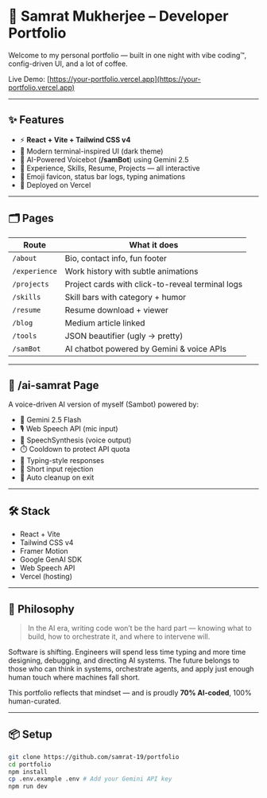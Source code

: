# 👾 Samrat Mukherjee – Developer Portfolio

Welcome to my personal portfolio — built in one night with vibe coding™, config-driven UI, and a lot of coffee.

Live Demo: [https://your-portfolio.vercel.app](https://your-portfolio.vercel.app)

---

## ✨ Features

- ⚡️ **React + Vite + Tailwind CSS v4**
- 🎨 Modern terminal-inspired UI (dark theme)
- 🧠 AI-Powered Voicebot (**/samBot**) using Gemini 2.5
- 📜 Experience, Skills, Resume, Projects — all interactive
- 👾 Emoji favicon, status bar logs, typing animations
- 🚀 Deployed on Vercel

---

## 🗂️ Pages

| Route         | What it does                                     |
|---------------|--------------------------------------------------|
| `/about`      | Bio, contact info, fun footer                    |
| `/experience` | Work history with subtle animations              |
| `/projects`   | Project cards with click-to-reveal terminal logs |
| `/skills`     | Skill bars with category + humor                 |
| `/resume`     | Resume download + viewer                         |
| `/blog`       | Medium article linked                            |
| `/tools`      | JSON beautifier (ugly → pretty)                  |
| `/samBot`  | AI chatbot powered by Gemini & voice APIs           |

---

## 🤖 /ai-samrat Page

A voice-driven AI version of myself (Sambot) powered by:
- 🧠 Gemini 2.5 Flash
- 🎙️ Web Speech API (mic input)
- 📢 SpeechSynthesis (voice output)
- ⏱️ Cooldown to protect API quota
- 💬 Typing-style responses
- 🚫 Short input rejection
- 🧹 Auto cleanup on exit

---

## 🛠️ Stack

- React + Vite
- Tailwind CSS v4
- Framer Motion
- Google GenAI SDK
- Web Speech API
- Vercel (hosting)

---

## 🧠 Philosophy

> In the AI era, writing code won’t be the hard part — knowing what to build, how to orchestrate it, and where to intervene will.

Software is shifting. Engineers will spend less time typing and more time designing, debugging, and directing AI systems. The future belongs to those who can think in systems, orchestrate agents, and apply just enough human touch where machines fall short.

This portfolio reflects that mindset — and is proudly **70% AI-coded**, 100% human-curated.

---

## 📦 Setup

```bash
git clone https://github.com/samrat-19/portfolio
cd portfolio
npm install
cp .env.example .env # Add your Gemini API key
npm run dev